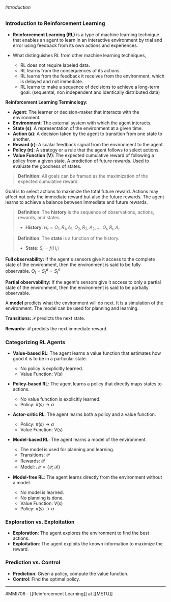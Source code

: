 ###### Introduction  ######

### Introduction to Reinforcement Learning ###
- **Reinforcement Learning (RL)** is a type of machine learning technique that enables an agent to learn in an interactive environment by trial and error using feedback from its own actions and experiences.

- What distinguishes RL from other machine learning techniques,
    - RL does not require labeled data.
    - RL learns from the consequences of its actions.
    - RL learns from the feedback it receives from the environment, which is delayed and not immediate.
    - RL learns to make a sequence of decisions to achieve a long-term goal. (sequental, non independent and identically distributed data)


**Reinforcement Learning Terminology:**
- **Agent**: The learner or decision-maker that interacts with the environment.
- **Environment**: The external system with which the agent interacts.
- **State (s)**: A representation of the environment at a given time.
- **Action (a)**: A decision taken by the agent to transition from one state to another.
- **Reward (r)**: A scalar feedback signal from the environment to the agent.
- **Policy (π)**: A strategy or a rule that the agent follows to select actions.
- **Value Function (V)**: The expected cumulative reward of following a policy from a given state. A prediction of future rewards. Used to evaluate the goodness of states.

> **Definition**: All goals can be framed as the maximization of the expected cumulative reward.

Goal is to select actions to maximize the total future reward. Actions may affect not only the immediate reward but also the future rewards. The agent learns to achieve a balance between immediate and future rewards.

> **Definition**: The **history** is the sequence of observations, actions, rewards, and states.
> - **History**: $H_t = O_1, R_1, A_1, O_2, R_2, A_2, ..., O_t, R_t, A_t$

> **Definition**: The **state** is a function of the history.
> - **State**: $S_t = f(H_t)$

**Full observability:** If the agent's sensors give it access to the complete state of the environment, then the environment is said to be fully observable. $O_t = S_t^a = S_t^e$


**Partial observability:** If the agent's sensors give it access to only a partial state of the environment, then the environment is said to be partially observable.

A **model** predicts what the environment will do next. It is a simulation of the environment. The model can be used for planning and learning.

**Transitions:** $\mathcal{P}$ predicts the next state.

**Rewards:** $\mathcal{R}$ predicts the next immediate reward.

### Categorizing RL Agents ###
- **Value-based RL**: The agent learns a value function that estimates how good it is to be in a particular state.
    - No policy is explicitly learned.
    - Value Function: $V(s)$

- **Policy-based RL**: The agent learns a policy that directly maps states to actions.
    - No value function is explicitly learned.
    - Policy: $\pi(s) \rightarrow a$

- **Actor-critic RL**: The agent learns both a policy and a value function.
    - Policy: $\pi(s) \rightarrow a$
    - Value Function: $V(s)$

- **Model-based RL**: The agent learns a model of the environment.
    - The model is used for planning and learning.
    - Transitions: $\mathcal{P}$
    - Rewards: $\mathcal{R}$
    - Model: $\mathcal{M} = \{\mathcal{P}, \mathcal{R}\}$

- **Model-free RL**: The agent learns directly from the environment without a model.
    - No model is learned.
    - No planning is done.
    - Value Function: $V(s)$
    - Policy: $\pi(s) \rightarrow a$

### Exploration vs. Exploitation ###
- **Exploration**: The agent explores the environment to find the best actions.
- **Exploitation**: The agent exploits the known information to maximize the reward.

### Prediction vs. Control ###
- **Prediction**: Given a policy, compute the value function.
- **Control**: Find the optimal policy.


-----
#MMI706 - [[Reinforcement Learning]] at [[METU]]